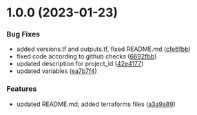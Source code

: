 # 1.0.0 (2023-01-23)


### Bug Fixes

* added versions.tf and outputs.tf, fixed README.md ([cfe6fbb](https://github.com/data-platform-hq/terraform-google-firewall/commit/cfe6fbb7c41a0e4f46ffb7f3b40bd555fcd08d44))
* fixed code according to github checks ([6692fbb](https://github.com/data-platform-hq/terraform-google-firewall/commit/6692fbba6cf77d694e2fc35149d70d3abe1cc7ad))
* updated description for project_id ([42e4177](https://github.com/data-platform-hq/terraform-google-firewall/commit/42e4177e62272f4dee78cc9b900c943228281cbc))
* updated variables ([ea7b7f4](https://github.com/data-platform-hq/terraform-google-firewall/commit/ea7b7f43171fb1f5a765da4557914ec342bcc022))


### Features

* updated README.md; added terraforms files ([a3a9a89](https://github.com/data-platform-hq/terraform-google-firewall/commit/a3a9a89c5cce87614fa49f25c077549dcb2e2be3))
